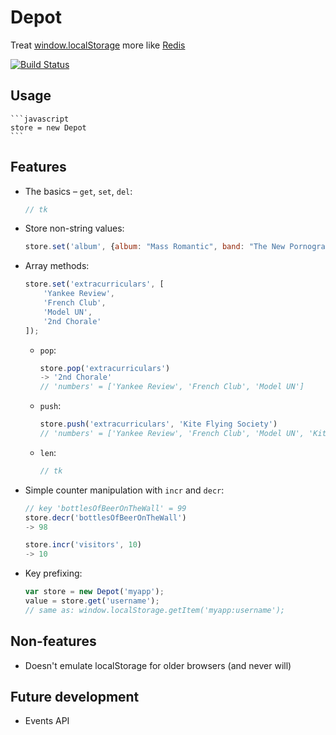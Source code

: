 # Depot

Treat [window.localStorage][1] more like [Redis][2]

[![Build Status](https://secure.travis-ci.org/banterability/depot.png?branch=master)](http://travis-ci.org/banterability/depot)

## Usage

    ```javascript
    store = new Depot
    ```

## Features

- The basics – `get`, `set`, `del`:

    ```javascript
    // tk
    ```

- Store non-string values:

    ```javascript
    store.set('album', {album: "Mass Romantic", band: "The New Pornographers", year: 2000});
    ```

- Array methods:

    ```javascript
    store.set('extracurriculars', [
        'Yankee Review',
        'French Club',
        'Model UN',
        '2nd Chorale'
    ]);
    ```

    - `pop`:

        ```javascript
        store.pop('extracurriculars')
        -> '2nd Chorale'
        // 'numbers' = ['Yankee Review', 'French Club', 'Model UN']
        ```

    - `push`:

        ```javascript
        store.push('extracurriculars', 'Kite Flying Society')
        // 'numbers' = ['Yankee Review', 'French Club', 'Model UN', 'Kite Flying Society']
        ```

    - `len`:

        ```javascript
        // tk
        ```

- Simple counter manipulation with `incr` and `decr`:

    ```javascript
    // key 'bottlesOfBeerOnTheWall' = 99
    store.decr('bottlesOfBeerOnTheWall')
    -> 98

    store.incr('visitors', 10)
    -> 10
    ```

- Key prefixing:

    ```javascript
    var store = new Depot('myapp');
    value = store.get('username');
    // same as: window.localStorage.getItem('myapp:username');
    ```

## Non-features

- Doesn't emulate localStorage for older browsers (and never will)

## Future development

- Events API

[1]: http://dev.w3.org/html5/webstorage/#storage
[2]: http://redis.io/commands